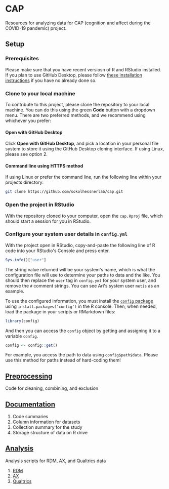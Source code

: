 # CAP

Resources for analyzing data for CAP (cognition and affect during the COVID-19 pandemic) project.

## Setup

### Prerequisites

Please make sure that you have recent versiosn of R and RStudio installed. If you plan to use GitHub Desktop, please follow [these installation instructions](https://www.startyourlab.com/docs/github-desktop) if you have no already done so.

### Clone to your local machine

To contribute to this project, please clone the repository to your local machine. You can do this using the green **Code** button with a dropdown menu. There are two preferred methods, and we recommend using whichever you prefer:

#### Open with GitHub Desktop

Click **Open with GitHub Desktop**, and pick a location in your personal file system to store it using the GitHub Desktop cloning interface. If using Linux, please see option 2.

#### Command line using HTTPS method

If using Linux or prefer the command line, run the following line within your projects directory:

```sh
git clone https://github.com/sokolhessnerlab/cap.git
```

### Open the project in RStudio

With the repository cloned to your computer, open the `cap.Rproj` file, which should start a session for you in RStudio.

### Configure your system user details in `config.yml`

With the project open in RStudio, copy-and-paste the following line of R code into your RStudio's Console and press enter.

```r
Sys.info()["user"]
```

The string value returned will be your system's name, which is what the configuration file will use to determine your paths to data and the like. You should then replace the `user` tag in `config.yml` for your system user, and remove the `#` comment strings. You can see Ari's system user `metis` as an example.

To use the configured information, you must install the [`config` package](https://cran.r-project.org/web/packages/config/vignettes/introduction.html) using `install.packages('config')` in the R console. Then, when needed, load the package in your scripts or RMarkdown files:

```r
library(config)
```

And then you can access the `config` object by getting and assigning it to a variable `config`.

```r
config <- config::get()
```

For example, you access the path to data using `config$path$data`. Please use this method for paths instead of hard-coding them!

## [Preprocessing](./preprocessing)

Code for cleaning, combining, and exclusion

## [Documentation](./documentation)

1. Code summaries
2. Column information for datasets
3. Collection summary for the study
4. Storage structure of data on R drive

## [Analysis](./analysis)

Analysis scripts for RDM, AX, and Qualtrics data

1. [RDM](./analysis/RDM)
2. [AX](./analysis/AX)
3. [Qualtrics](./analysis/Qualtrics)
